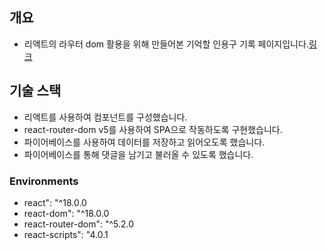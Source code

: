 ## 개요  
- 리액트의 라우터 dom 활용을 위해 만들어본 기억할 인용구 기록 페이지입니다.[링크](https://react-router-practice-umber.vercel.app/quotes)

## 기술 스택
- 리액트를 사용하여 컴포넌트를 구성했습니다.
- react-router-dom v5를 사용하여 SPA으로 작동하도록 구현했습니다.
- 파이어베이스를 사용하여 데이터를 저장하고 읽어오도록 했습니다.
- 파이어베이스를 통해 댓글을 남기고 불러올 수 있도록 했습니다.

### Environments
- react": "^18.0.0
- react-dom": "^18.0.0
- react-router-dom": "^5.2.0
- react-scripts": "4.0.1
